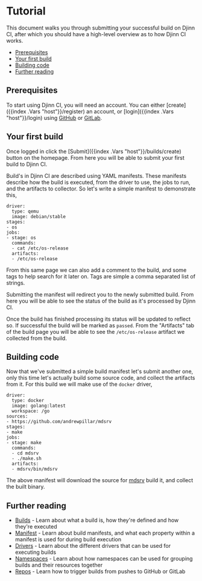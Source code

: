# Tutorial

This document walks you through submitting your successful build on Djinn CI,
after which you should have a high-level overview as to how Djinn CI works.

* [Prerequisites](#prerequisites)
* [Your first build](#your-first-build)
* [Building code](#building-code)
* [Further reading](#further-reading)

## Prerequisites

To start using Djinn CI, you will need an account. You can either
[create]({{index .Vars "host"}}/register) an account, or
[login]({{index .Vars "host"}}/login) using [GitHub](https://github.com) or
[GitLab](https://gitlab.com).

## Your first build

Once logged in click the [Submit]({{index .Vars "host"}}/builds/create) button
on the homepage. From here you will be able to submit your first build to Djinn CI.

Build's in Djinn CI are described using YAML manifests. These manifests describe
how the build is executed, from the driver to use, the jobs to run, and the
artifacts to collector. So let's write a simple manifest to demonstrate this,

    driver:
      type: qemu
      image: debian/stable
    stages:
    - os
    jobs:
    - stage: os
      commands:
      - cat /etc/os-release
      artifacts:
      - /etc/os-release

From this same page we can also add a comment to the build, and some tags to
help search for it later on. Tags are simple a comma separated list of strings.

Submitting the manifest will redirect you to the newly submitted build. From
here you will be able to see the status of the build as it's processed by Djinn CI.

Once the build has finished processing its status will be updated to reflect
so. If successful the build will be marked as `passed`. From the "Artifacts"
tab of the build page you will be able to see the `/etc/os-release` artifact
we collected from the build.

## Building code

Now that we've submitted a simple build manifest let's submit another one, only
this time let's actually build some source code, and collect the artifacts from
it. For this build we will make use of the `docker` driver,

    driver:
      type: docker
      image: golang:latest
      workspace: /go
    sources:
    - https://github.com/andrewpillar/mdsrv
    stages:
    - make
    jobs:
    - stage: make
      commands:
      - cd mdsrv
      - ./make.sh
      artifacts:
      - mdsrv/bin/mdsrv

The above manifest will download the source for
[mdsrv](https://github.com/andrewpillar/mdsrv) build it, and collect the built
binary.

## Further reading

* [Builds](/user/builds) - Learn about what a build is, how they're defined and
how they're executed
* [Manifest](/user/manifest) - Learn about build manifests, and what each
property within a manifest is used for during build execution
* [Drivers](/user/drivers) - Learn about the different drivers that can be used
for executing builds
* [Namespaces](/user/namespaces) - Learn about how namespaces can be used for
grouping builds and their resources together
* [Repos](/user/repos) - Learn how to trigger builds from pushes to GitHub or
GitLab
